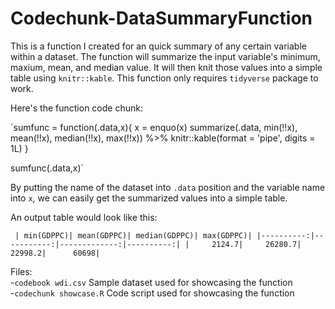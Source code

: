 # Codechunk-DataSummaryFunction

This is a function I created for an quick summary of any certain variable within a dataset. The function will summarize the input variable's minimum, maxium, mean, and median value. 
It will then knit those values into a simple table using `knitr::kable`. This function only requires `tidyverse` package to work.

Here's the function code chunk:

`sumfunc = function(.data,x){
  x = enquo(x)
  summarize(.data, min(!!x),
            mean(!!x),
            median(!!x),
            max(!!x)) %>% 
    knitr::kable(format = 'pipe', digits = 1L)
}

sumfunc(.data,x)`

By putting the name of the dataset into `.data` position and the variable name into `x`, we can easily get the summarized values into a simple table.

An output table would look like this:

`
| min(GDPPC)| mean(GDPPC)| median(GDPPC)| max(GDPPC)|
|----------:|-----------:|-------------:|----------:|
|     2124.7|     26280.7|       22998.2|      60698|`

Files:  
-`codebook wdi.csv` Sample dataset used for showcasing the function  
-`codechunk showcase.R` Code script used for showcasing the function
